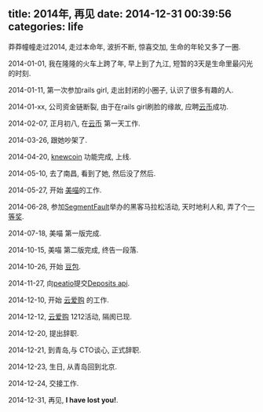 title: 2014年, 再见
date: 2014-12-31 00:39:56
categories: life
---

莽莽幢幢走过2014, 走过本命年, 波折不断, 惊喜交加, 生命的年轮又多了一圈.

2014-01-01, 我在隆隆的火车上跨了年, 早上到了九江, 短暂的3天是生命里最闪光的时刻.

2014-01-11, 第一次参加rails girl, 走出封闭的小圈子, 认识了很多有趣的人.

2014-01-xx, 公司资金链断裂, 由于在rails girl刷脸的缘故, 应聘[云币](https://yunbi.com/)成功.

2014-02-07, 正月初八, 在[云币](https://yunbi.com/) 第一天工作.

2014-03-26, 跟她吵架了.

2014-04-20, [knewcoin](http://knewcoin.com/) 功能完成, 上线.

2014-05-10, 去了南昌, 看到了她, 然后没了然后.

2014-05-27, 开始 [美喵](http://www.meimiaoapp.com/)的工作.

2014-06-28, 参加[SegmentFault](http://segmentfault.com/)举办的黑客马拉松活动, 天时地利人和, 弄了个[一等奖](http://segmentfault.com/blog/news/1190000000593834).

2014-07-18, 美喵 第一版完成.

2014-10-15, 美喵 第二版完成, 终告一段落.

2014-10-26, 开始 [豆包](http://www.doubao.io/).

2014-11-27, 向[peatio](https://github.com/peatio/peatio)提交[Deposits api](https://github.com/peatio/peatio/pull/360).

2014-12-10, 开始 [云爱购](http://yunaigou.com/) 的工作.

2014-12-12, [云爱购](http://yunaigou.com/) 1212活动, 隔阂已现.

2014-12-20, 提出辞职.

2014-12-21, 到青岛,与 CTO谈心, 正式辞职.

2014-12-23, 生日, 从青岛回到北京.

2014-12-24, 交接工作.

2014-12-31, 再见, __I have lost you!__.
